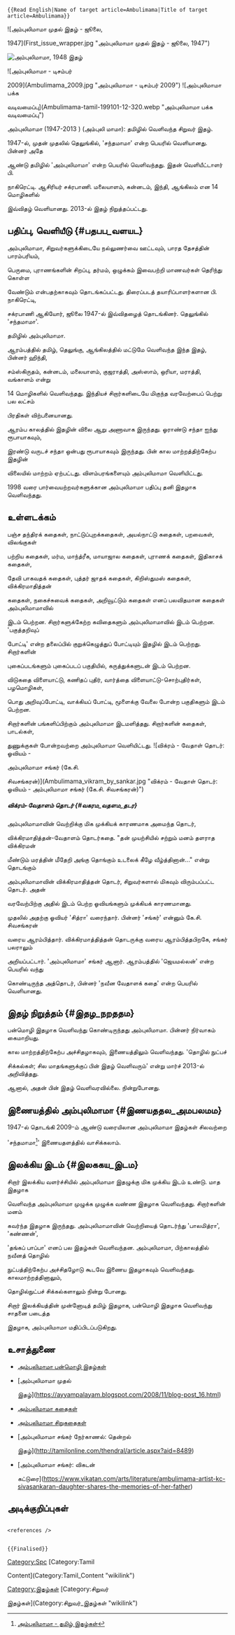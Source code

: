 ```{=mediawiki}
{{Read English|Name of target article=Ambulimama|Title of target article=Ambulimama}}
```
![அம்புலிமாமா முதல் இதழ் - ஜூலை,
1947](First_issue_wrapper.jpg "அம்புலிமாமா முதல் இதழ் - ஜூலை, 1947")
![அம்புலிமாமா, 1948 இதழ்](Ambulimama_1948.jpg "அம்புலிமாமா, 1948 இதழ்")
![அம்புலிமாமா - டிசம்பர்
2009](Ambulimama_2009.jpg "அம்புலிமாமா - டிசம்பர் 2009") ![அம்புலிமாமா பக்க
வடிவமைப்பு](Ambulimama-tamil-199101-12-320.webp "அம்புலிமாமா பக்க வடிவமைப்பு")
அம்புலிமாமா (1947-2013 ) (அம்புலி மாமா): தமிழில் வெளிவந்த சிறுவர் இதழ்.
1947-ல், முதன் முதலில் தெலுங்கில், 'சந்தமாமா' என்ற பெயரில் வெளியானது. பின்னர் அதே
ஆண்டு தமிழில் 'அம்புலிமாமா' என்ற பெயரில் வெளிவந்தது. இதன் வெளியீட்டாளர் பி.
நாகிரெட்டி. ஆசிரியர் சக்ரபாணி. மலையாளம், கன்னடம், இந்தி, ஆங்கிலம் என 14 மொழிகளில்
இவ்விதழ் வெளியானது. 2013-ல் இதழ் நிறுத்தப்பட்டது.

## பதிப்பு, வெளியீடு {#பதபப_வளயட}

அம்புலிமாமா, சிறுவர்களுக்கிடையே நல்லுணர்வை ஊட்டவும், பாரத தேசத்தின் பாரம்பரியம்,
பெருமை, புராணங்களின் சிறப்பு, தர்மம், ஒழுக்கம் இவைபற்றி மாணவர்கள் தெரிந்து கொள்ள
வேண்டும் என்பதற்காகவும் தொடங்கப்பட்டது. திரைப்படத் தயாரிப்பாளர்களான பி. நாகிரெட்டி,
சக்ரபாணி ஆகியோர், ஜூலை 1947-ல் இவ்விதழைத் தொடங்கினர். தெலுங்கில் \'சந்தமாமா\'.
தமிழில் அம்புலிமாமா.

ஆரம்பத்தில் தமிழ், தெலுங்கு, ஆங்கிலத்தில் மட்டுமே வெளிவந்த இந்த இதழ், பின்னர் ஹிந்தி,
சம்ஸ்கிருதம், கன்னடம், மலையாளம், குஜராத்தி, அஸ்ஸாம், ஒரியா, மராத்தி, வங்காளம் என்று
14 மொழிகளில் வெளிவந்தது. இந்தியச் சிறார்களிடையே மிகுந்த வரவேற்பைப் பெற்று பல லட்சம்
பிரதிகள் விற்பனையானது.

ஆரம்ப காலத்தில் இதழின் விலை ஆறு அணாவாக இருந்தது. ஓராண்டு சந்தா ஐந்து ரூபாயாகவும்,
இரண்டு வருடச் சந்தா ஒன்பது ரூபாயாகவும் இருந்தது. பின் கால மாற்றத்திற்கேற்ப இதழின்
விலையில் மாற்றம் ஏற்பட்டது. விளம்பரங்களையும் அம்புலிமாமா வெளியிட்டது.

1998 வரை பார்வையற்றவர்களுக்கான அம்புலிமாமா பதிப்பு தனி இதழாக வெளிவந்தது.

## உள்ளடக்கம்

பஞ்ச தந்திரக் கதைகள், நாட்டுப்புறக்கதைகள், அயல்நாட்டு கதைகள், பறவைகள், விலங்குகள்
பற்றிய கதைகள், மர்ம, மாந்த்ரீக, மாயாஜால கதைகள், புராணக் கதைகள், இதிகாசக் கதைகள்,
தேவி பாகவதக் கதைகள், புத்தர் ஜாதக் கதைகள், கிறிஸ்துமஸ் கதைகள், விக்கிரமாதித்தன்
கதைகள், நகைச்சுவைக் கதைகள், அறிவூட்டும் கதைகள் எனப் பலவிதமான கதைகள் அம்புலிமாமாவில்
இடம் பெற்றன. சிறார்களுக்கேற்ற கவிதைகளும் அம்புலிமாமாவில் இடம் பெற்றன. 'பகுத்தறிவுப்
போட்டி' என்ற தலைப்பில் குறுக்கெழுத்துப் போட்டியும் இதழில் இடம் பெற்றது. சிறார்களின்
புகைப்படங்களும் புகைப்படப் பகுதியில், கருத்துக்களுடன் இடம் பெற்றன.

விடுகதை விளையாட்டு, கணிதப் புதிர், வார்த்தை விளையாட்டு-சொற்புதிர்கள், பழமொழிகள்,
பொது அறிவுப்போட்டி, வாக்கியப் போட்டி, மூளைக்கு வேலை போன்ற பகுதிகளும் இடம் பெற்றன.
சிறார்களின் பங்களிப்பிற்கும் அம்புலிமாமா இடமளித்தது. சிறார்களின் கதைகள், பாடல்கள்,
துணுக்குகள் போன்றவற்றை அம்புலிமாமா வெளியிட்டது. ![விக்ரம் - வேதாள் தொடர்: ஓவியம் -
அம்புலிமாமா சங்கர் (கே.சி.
சிவசங்கரன்)](Ambulimama_vikram_by_sankar.jpg "விக்ரம் - வேதாள் தொடர்: ஓவியம் - அம்புலிமாமா சங்கர் (கே.சி. சிவசங்கரன்)")

##### விக்ரம்-வேதாளம் தொடர் {#வகரம_வதளம_தடர}

அம்புலிமாமாவின் வெற்றிக்கு மிக முக்கியக் காரணமாக அமைந்த தொடர்,
விக்கிரமாதித்தன்-வேதாளம் தொடர்கதை. "தன் முயற்சியில் சற்றும் மனம் தளராத விக்கிரமன்
மீண்டும் மரத்தின் மீதேறி அங்கு தொங்கும் உடலைக் கீழே வீழ்த்தினான்\...\" என்று தொடங்கும்
அம்புலிமாமாவின் விக்கிரமாதித்தன் தொடர், சிறுவர்களால் மிகவும் விரும்பப்பட்ட தொடர். அதன்
வரவேற்பிற்கு அதில் இடம் பெற்ற ஓவியங்களும் முக்கியக் காரணமானது.

முதலில் அதற்கு ஓவியர் 'சித்ரா' வரைந்தார். பின்னர் 'சங்கர்' என்னும் கே.சி. சிவசங்கரன்
வரைய ஆரம்பித்தார். விக்கிரமாத்தித்தன் தொடருக்கு வரைய ஆரம்பித்தபிறகே, சங்கர் பலராலும்
அறியப்பட்டார். 'அம்புலிமாமா' சங்கர் ஆனார். ஆரம்பத்தில் \'ஜெயமல்லன்\' என்ற பெயரில் வந்து
கொண்டிருந்த அத்தொடர், பின்னர் \'நவீன வேதாளக் கதை\' என்ற பெயரில் வெளியானது.

## இதழ் நிறுத்தம் {#இதழ_நறததம}

பன்மொழி இதழாக வெளிவந்து கொண்டிருந்தது அம்புலிமாமா. பின்னர் நிர்வாகம் கைமாறியது.
கால மாற்றத்திற்கேற்ப அச்சிதழாகவும், இணையத்திலும் வெளிவந்தது. 'தொழில் நுட்பச்
சிக்கல்கள்; சில மாதங்களுக்குப் பின் இதழ் வெளிவரும்' என்று மார்ச் 2013-ல் அறிவித்தது.
ஆனால், அதன் பின் இதழ் வெளிவரவில்லை. நின்றுபோனது.

## இணையத்தில் அம்புலிமாமா {#இணயததல_அமபலமம}

1947-ல் தொடங்கி 2009-ம் ஆண்டு வரையிலான அம்புலிமாமா இதழ்கள் சிலவற்றை
'சந்தமாமா[^1]' இணையதளத்தில் வாசிக்கலாம்.

## இலக்கிய இடம் {#இலககய_இடம}

சிறார் இலக்கிய வளர்ச்சியில் அம்புலிமாமா இதழுக்கு மிக முக்கிய இடம் உண்டு. மாத இதழாக
வெளிவந்த அம்புலிமாமா முழுக்க முழுக்க வண்ண இதழாக வெளிவந்தது. சிறார்களின் மனம்
கவர்ந்த இதழாக இருந்தது. அம்புலிமாமாவின் வெற்றியைத் தொடர்ந்து 'பாலமித்ரா', 'கண்ணன்',
'தங்கப் பாப்பா' எனப் பல இதழ்கள் வெளிவந்தன. அம்புலிமாமா, பிற்காலத்தில் நவீனத் தொழில்
நுட்பத்திற்கேற்ப அச்சிதழோடு கூடவே இணைய இதழாகவும் வெளிவந்தது. காலமாற்றத்தினாலும்,
தொழில்நுட்பச் சிக்கல்களாலும் நின்று போனது.

சிறார் இலக்கியத்தின் முன்னோடித் தமிழ் இதழாக, பன்மொழி இதழாக வெளிவந்து சாதனை படைத்த
இதழாக, அம்புலிமாமா மதிப்பிடப்படுகிறது.

## உசாத்துணை

-   [அம்புலிமாமா பன்மொழி இதழ்கள்](https://www.chandamama.in/main.php)
-   [அம்புலிமாமா முதல்
    இதழ்](https://ayyampalayam.blogspot.com/2008/11/blog-post_16.html)
-   [அம்புலிமாமா கதைகள்](https://ambulimamatamil.blogspot.com/)
-   [அம்புலிமாமா சிறுகதைகள்](https://en-ambuli.blogspot.com/)
-   [அம்புலிமாமா சங்கர் நேர்காணல்: தென்றல்
    இதழ்](http://tamilonline.com/thendral/article.aspx?aid=8489)
-   [அம்புலிமாமா சங்கர்: விகடன்
    கட்டுரை](https://www.vikatan.com/arts/literature/ambulimama-artist-kc-sivasankaran-daughter-shares-the-memories-of-her-father)

## அடிக்குறிப்புகள்

```{=html}
<references />
```
```{=mediawiki}
{{Finalised}}
```
[Category:Spc](Category:Spc "wikilink") [Category:Tamil
Content](Category:Tamil_Content "wikilink")
[Category:இதழ்கள்](Category:இதழ்கள் "wikilink") [Category:சிறுவர்
இதழ்கள்](Category:சிறுவர்_இதழ்கள் "wikilink")

[^1]: [அம்புலிமாமா - தமிழ் இதழ்கள்](https://chandamama.in/tamil/tamil.php)
